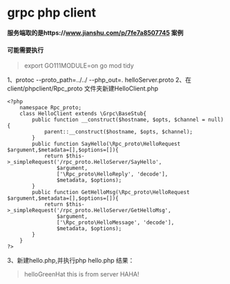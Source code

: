 # grpc php client 
**服务端取的是https://www.jianshu.com/p/7fe7a8507745 案例**

#### 可能需要执行
> export GO111MODULE=on
> go mod tidy

1、protoc --proto_path=../../ --php_out=. helloServer.proto
2、在client/phpclient/Rpc_proto 文件夹新建HelloClient.php

    <?php
		namespace Rpc_proto;
		class HelloClient extends \Grpc\BaseStub{
			public function __construct($hostname, $opts, $channel = null) {
				parent::__construct($hostname, $opts, $channel);
			}
			public function SayHello(\Rpc_proto\HelloRequest $argument,$metadata=[],$options=[]){
				return $this->_simpleRequest('/rpc_proto.HelloServer/SayHello',
					$argument,
					['\Rpc_proto\HelloReply', 'decode'],
					$metadata, $options);
			}
			public function GetHelloMsg(\Rpc_proto\HelloRequest $argument,$metadata=[],$options=[]){
				return $this->_simpleRequest('/rpc_proto.HelloServer/GetHelloMsg',
					$argument,
					['\Rpc_proto\HelloMessage', 'decode'],
					$metadata, $options);
			}
		}
	?>

3、新建hello.php,并执行php hello.php
结果：
> helloGreenHat
> this is from server HAHA!